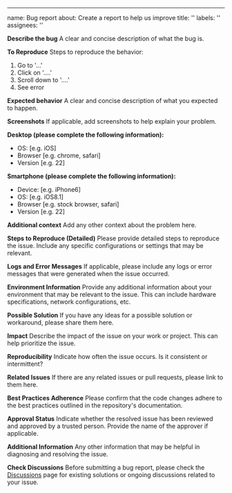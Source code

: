---
name: Bug report
about: Create a report to help us improve
title: ''
labels: ''
assignees: ''

**Describe the bug**
A clear and concise description of what the bug is.

**To Reproduce**
Steps to reproduce the behavior:

1. Go to '...'
2. Click on '....'
3. Scroll down to '....'
4. See error

**Expected behavior**
A clear and concise description of what you expected to happen.

**Screenshots**
If applicable, add screenshots to help explain your problem.

**Desktop (please complete the following information):**
 - OS: [e.g. iOS]
 - Browser [e.g. chrome, safari]
 - Version [e.g. 22]

**Smartphone (please complete the following information):**
 - Device: [e.g. iPhone6]
 - OS: [e.g. iOS8.1]
 - Browser [e.g. stock browser, safari]
 - Version [e.g. 22]

**Additional context**
Add any other context about the problem here.

**Steps to Reproduce (Detailed)**
Please provide detailed steps to reproduce the issue. Include any specific configurations or settings that may be relevant.

**Logs and Error Messages**
If applicable, please include any logs or error messages that were generated when the issue occurred.

**Environment Information**
Provide any additional information about your environment that may be relevant to the issue. This can include hardware specifications, network configurations, etc.

**Possible Solution**
If you have any ideas for a possible solution or workaround, please share them here.

**Impact**
Describe the impact of the issue on your work or project. This can help prioritize the issue.

**Reproducibility**
Indicate how often the issue occurs. Is it consistent or intermittent?

**Related Issues**
If there are any related issues or pull requests, please link to them here.

**Best Practices Adherence**
Please confirm that the code changes adhere to the best practices outlined in the repository's documentation.

**Approval Status**
Indicate whether the resolved issue has been reviewed and approved by a trusted person. Provide the name of the approver if applicable.

**Additional Information**
Any other information that may be helpful in diagnosing and resolving the issue.

**Check Discussions**
Before submitting a bug report, please check the [Discussions](https://github.com/Bryan-Roe/semantic-kernel/discussions) page for existing solutions or ongoing discussions related to your issue.
